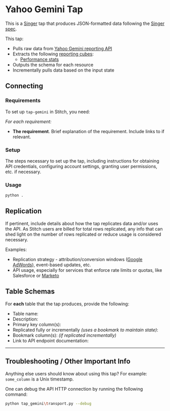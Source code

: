 # Yahoo Gemini Tap

This is a [Singer](https://singer.io) tap that produces JSON-formatted data
following the [Singer spec](https://github.com/singer-io/getting-started/blob/master/SPEC.md).

This tap:

- Pulls raw data from [Yahoo Gemini reporting API](http://example.com)
- Extracts the following [reporting cubes](https://developer.yahoo.com/nativeandsearch/guide/reporting/cubes/):
  - [Performance stats](https://developer.yahoo.com/nativeandsearch/guide/reporting/cubes/#performance-stats)
- Outputs the schema for each resource
- Incrementally pulls data based on the input state

## Connecting

### Requirements

To set up `tap-gemini` in Stitch, you need:

_For each requirement:_
-  **The requirement**. Brief explanation of the requirement. Include links to if relevant.

### Setup

The steps necessary to set up the tap, including instructions for obtaining API credentials, configuring account settings, granting user permissions, etc. if necessary.

### Usage

```bash
python .
```

## Replication

If pertinent, include details about how the tap replicates data and/or uses the API. As Stitch users are billed for total rows replicated, any info that can shed light on the number of rows replicated or reduce usage is considered necessary.

Examples:

- Replication strategy - attribution/conversion windows ([Google AdWords](https://www.stitchdata.com/docs/integrations/saas/google-adwords#data-extraction-conversion-window)), event-based updates, etc.
- API usage, especially for services that enforce rate limits or quotas, like Salesforce or [Marketo](https://www.stitchdata.com/docs/integrations/saas/marketo#marketo-daily-api-call-limits)

## Table Schemas

For **each** table that the tap produces, provide the following:

- Table name: 
- Description:
- Primary key column(s): 
- Replicated fully or incrementally _(uses a bookmark to maintain state)_:
- Bookmark column(s): _(if replicated incrementally)_ 
- Link to API endpoint documentation:

---

## Troubleshooting / Other Important Info

Anything else users should know about using this tap? For example: `some_column` is a Unix timestamp.

One can debug the API HTTP connection by running the following command:

```bash
python tap_gemini\transport.py --debug
```